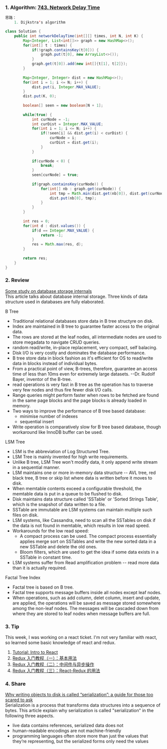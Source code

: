 ### 1. Algorithm: [743. Network Delay Time](https://leetcode.com/problems/network-delay-time/description/)
   
```Java
思路：
    1. Dijkstra's algorithm

class Solution {
    public int networkDelayTime(int[][] times, int N, int K) {
        Map<Integer, List<int[]>> graph = new HashMap<>();
        for(int[] t : times) {
            if(!graph.containsKey(t[0])) {
                graph.put(t[0], new ArrayList<>());
            }
            graph.get(t[0]).add(new int[]{t[1], t[2]});
        }
        
        Map<Integer, Integer> dist = new HashMap<>();
        for(int i = 1; i <= N; i++) {
            dist.put(i, Integer.MAX_VALUE);
        }
        dist.put(K, 0);
        
        boolean[] seen = new boolean[N + 1];
        
        while(true) {
            int curNode = -1;
            int curDist = Integer.MAX_VALUE;
            for(int i = 1; i <= N; i++) {
                if(!seen[i] && dist.get(i) < curDist) {
                    curNode = i;
                    curDist = dist.get(i);
                }
            }
            
            if(curNode < 0) {
                break;
            }
            seen[curNode] = true;
            
            if(graph.containsKey(curNode)) {
                for(int[] nb : graph.get(curNode)) {
                    int tmp = Math.min(dist.get(nb[0]), dist.get(curNode) + nb[1]);
                    dist.put(nb[0], tmp);
                }
            }
        }
        
        int res = 0;
        for(int d : dist.values()) {
            if(d == Integer.MAX_VALUE) {
                return -1;
            }
            res = Math.max(res, d);
        }
        
        return res;
    }
}
```

### 2. Review
[Some study on database storage internals](https://medium.com/@kousiknath/data-structures-database-storage-internals-1f5ed3619d43)<br/>
This article talks about database internal storage. Three kinds of data structure used in databases are fully elaborated.

B Tree
  - Traditional relational databases store data in B tree structyre on disk.
  - Index are maintained in B tree to guarantee faster access to the original data.
  - The rows are stored at the leaf nodes, all intermediate nodes are used to store megadata to navigate CRUD queries.
  - random read/write, in-place replacement, very compact, self balacing.
  - Disk I/O is very costly and dominates the database performance.
  - B tree store data in block fashion as it's efficient for OS to read/write data in blocks instead of individual bytes.
  - From a practical point of view, B-trees, therefore, guarantee an access time of less than 10ms even for extremely large datasets. --Dr. Rudolf Bayer, inventor of the B-tree.
  - read operations is very fast in B tree as the operation has to traverse very few nodes and thus fire fewer disk I/O calls. 
  - Range queries might perform faster when rows to be fetched are found in the same page blocks and the page blocks is already loaded in memory.
  - Two ways to improve the performance of B tree based database:
    - minimise number of indexes
    - sequential insert
  - Write operation is comparatively slow for B tree based database, though workaround like InnoDB buffer can be used.
 
LSM Tree 
  - LSM is the abbreviation of Log Structured Tree.
  - LSM Tree is mainly invented for high write requirements.
  - Unlike B tree, LSM Tree won't modify data, it only append write stream in a sequential manner.
  - LSM maintains one or more in-memory data structure -- AVL tree, red black tree, B tree or skip list where data is written before it moves to disk.
  - When memtable contents exceed a configurable threshold, the memtable data is put in a queue to be flushed to disk.
  - Disk maintains data structure called 'SSTable' or 'Sorted Strings Table', which is the snapshot of data written to a file.
  - SSTable are immutable are LSM systems can maintain multiple such files on disk.
  - LSM systems, like Cassandra, need to scan all the SSTables on disk if the data is not found in memtable, which results in low read speed.
  - Workarounds for the low read speed:
    - A compact process can be used. The compact process essentially applies merge sort on SSTables and write the new sorted data in a new SSTable and delete the old ones.
    - Bloom filters, which are used to get the idea if some data exists in a SSTable in constant time.
  - LSM systems suffer from Read amplification problem -- read more data than it is actually required.
 
Factal Tree Index
  - Factal tree is based on B tree.
  - Factal tree supports message buffers inside all nodes except leaf nodes.
  - When operations, such as add column, delet column, insert and update, are applied, the  operations will be saved as message stored somewhere among the non-leaf nodes. The messages will be cascaded down from where they are stored to leaf nodes when message buffers are full.


### 3. Tip
This week, I was working on a react ticket. I'm not very familiar with react, so learned some basic knowledge of react and redux.</br>
  1. [Tutorial: Intro to React](https://reactjs.org/tutorial/tutorial.html)
  2. [Redux 入门教程（一）：基本用法](www.ruanyifeng.com/blog/2016/09/redux_tutorial_part_one_basic_usages.html)
  3. [Redux 入门教程（二）：中间件与异步操作](www.ruanyifeng.com/blog/2016/09/redux_tutorial_part_two_async_operations.html)
  4. [Redux 入门教程（三）：React-Redux 的用法](www.ruanyifeng.com/blog/2016/09/redux_tutorial_part_three_react-redux.html)

### 4. Share
[Why writing objects to disk is called “serialization”: a guide for those too scared to ask](https://tim.mcnamara.nz/post/176906903912/serialization)<br/>
Serialization is a process that transforms data structures into a sequence of bytes. This article explain why serialization is called "serialization" in the following three aspects.
  - live data contains references, serialized data does not
  - human-readable encodings are not machine-friendly
  - programming languages often store more than just the values that they’re representing, but the serialized forms only need the values


